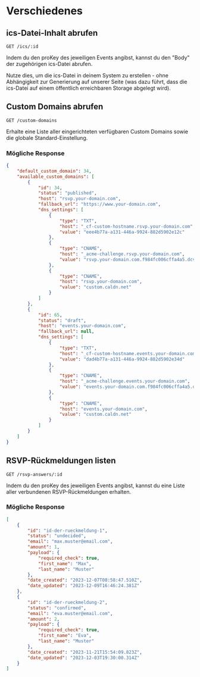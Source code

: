 # Verschiedenes

## ics-Datei-Inhalt abrufen

```
GET /ics/:id
```

Indem du den proKey des jeweiligen Events angibst, kannst du den "Body" der zugehörigen ics-Datei abrufen.

Nutze dies, um die ics-Datei in deinem System zu erstellen - ohne Abhängigkeit zur Generierung auf unserer Seite (was dazu führt, dass die ics-Datei auf einem öffentlich erreichbaren Storage abgelegt wird).

## Custom Domains abrufen

```
GET /custom-domains
```

Erhalte eine Liste aller eingerichteten verfügbaren Custom Domains sowie die globale Standard-Einstellung.

### Mögliche Response

```json
{
    "default_custom_domain": 34,
    "available_custom_domains": [
        {
            "id": 34,
            "status": "published",
            "host": "rsvp.your-domain.com",
            "fallback_url": "https://www.your-domain.com",
            "dns_settings": [
                {
                    "type": "TXT",
                    "host": "_cf-custom-hostname.rsvp.your-domain.com",
                    "value": "eee4b77a-a131-446a-9924-882d5902e12c"
                },
                {
                    "type": "CNAME",
                    "host": "_acme-challenge.rsvp.your-domain.com",
                    "value": "rsvp.your-domain.com.f984fc006cffa4a5.dcv.cloudflare.com"
                },
                {
                    "type": "CNAME",
                    "host": "rsvp.your-domain.com",
                    "value": "custom.caldn.net"
                }
            ]
        },
        {
            "id": 65,
            "status": "draft",
            "host": "events.your-domain.com",
            "fallback_url": null,
            "dns_settings": [
                {
                    "type": "TXT",
                    "host": "_cf-custom-hostname.events.your-domain.com",
                    "value": "dad4b77a-a131-446a-9924-882d5902e34d"
                },
                {
                    "type": "CNAME",
                    "host": "_acme-challenge.events.your-domain.com",
                    "value": "events.your-domain.com.f984fc006cffa4a5.dcv.cloudflare.com"
                },
                {
                    "type": "CNAME",
                    "host": "events.your-domain.com",
                    "value": "custom.caldn.net"
                }
            ]
        }
    ]
}
```

## RSVP-Rückmeldungen listen

```
GET /rsvp-answers/:id
```

Indem du den proKey des jeweiligen Events angibst, kannst du eine Liste aller verbundenen RSVP-Rückmeldungen erhalten.

### Mögliche Response

```json
[
    {
        "id": "id-der-rueckmeldung-1",
        "status": "undecided",
        "email": "max.muster@email.com",
        "amount": 1,
        "payload": {
            "required_check": true,
            "first_name": "Max",
            "last_name": "Muster"
        },
        "date_created": "2023-12-07T08:58:47.510Z",
        "date_updated": "2023-12-09T16:46:24.381Z"
    },
    {
        "id": "id-der-rueckmeldung-2",
        "status": "confirmed",
        "email": "eva.muster@email.com",
        "amount": 2,
        "payload": {
            "required_check": true,
            "first_name": "Eva",
            "last_name": "Muster"
        },
        "date_created": "2023-11-21T15:54:09.823Z",
        "date_updated": "2023-12-03T19:30:00.314Z"
    }
]
```
